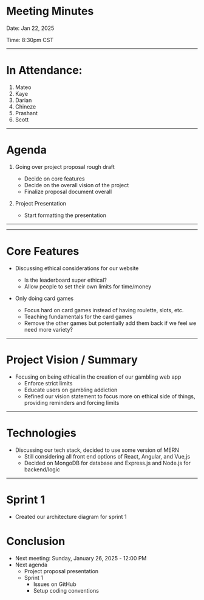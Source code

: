 Meeting Minutes
===============
Date: Jan 22, 2025

Time: 8:30pm CST

-------------------

# In Attendance:
1. Mateo
2. Kaye
3. Darian
4. Chineze
5. Prashant
6. Scott


---------------------------

# Agenda
1. Going over project proposal rough draft
    * Decide on core features
    * Decide on the overall vision of the project
    * Finalize proposal document overall

2. Project Presentation
    * Start formatting the presentation

-------

-------

# Core Features
* Discussing ethical considerations for our website
    * Is the leaderboard super ethical?
    * Allow people to set their own limits for time/money

* Only doing card games
    * Focus hard on card games instead of having roulette, slots, etc.
    * Teaching fundamentals for the card games
    * Remove the other games but potentially add them back if we feel we need more variety?

-------

# Project Vision / Summary
* Focusing on being ethical in the creation of our gambling web app
    * Enforce strict limits
    * Educate users on gambling addiction
    * Refined our vision statement to focus more on ethical side of things, providing reminders and forcing limits

-------

# Technologies
* Discussing our tech stack, decided to use some version of MERN
    * Still considering all front end options of React, Angular, and Vue,js
    * Decided on MongoDB for database and Express.js and Node.js for backend/logic

-------

# Sprint 1
* Created our architecture diagram for sprint 1

# Conclusion
* Next meeting: Sunday, January 26, 2025 - 12:00 PM
* Next agenda
    * Project proposal presentation
    * Sprint 1
        * Issues on GitHub
        * Setup coding conventions
